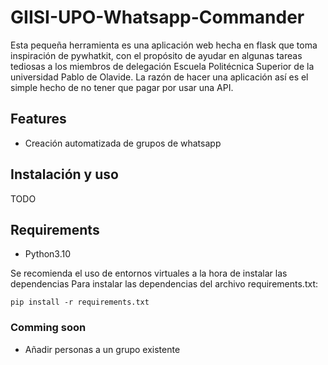 # GIISI-UPO-Whatsapp-Commander
Esta pequeña herramienta es una aplicación web hecha en flask que toma inspiración de pywhatkit, con el propósito de ayudar en algunas tareas tediosas a los miembros de delegación Escuela Politécnica Superior de la universidad Pablo de Olavide.
La razón de hacer una aplicación así es el simple hecho de no tener que pagar por usar una API.

## Features
* Creación automatizada de grupos de whatsapp

## Instalación y uso
TODO

## Requirements

* Python3.10 

Se recomienda el uso de entornos virtuales a la hora de instalar las dependencias
Para instalar las dependencias del archivo requirements.txt:
```
pip install -r requirements.txt
```

### Comming soon
* Añadir personas a un grupo existente
